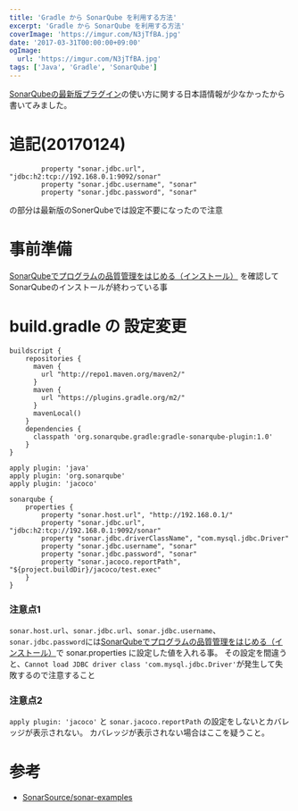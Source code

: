 ```yaml
---
title: 'Gradle から SonarQube を利用する方法'
excerpt: 'Gradle から SonarQube を利用する方法'
coverImage: 'https://imgur.com/N3jTfBA.jpg'
date: '2017-03-31T00:00:00+09:00'
ogImage:
  url: 'https://imgur.com/N3jTfBA.jpg'
tags: ['Java', 'Gradle', 'SonarQube']
---
```


[SonarQubeの最新版プラグイン](http://docs.sonarqube.org/display/SONAR/Analyzing+with+SonarQube+Scanner+for+Gradle)の使い方に関する日本語情報が少なかったから書いてみました。

# 追記(20170124)

```
        property "sonar.jdbc.url", "jdbc:h2:tcp://192.168.0.1:9092/sonar"
        property "sonar.jdbc.username", "sonar"
        property "sonar.jdbc.password", "sonar"
```

の部分は最新版のSonerQubeでは設定不要になったので注意

# 事前準備

[SonarQubeでプログラムの品質管理をはじめる（インストール）](http://qiita.com/sh-ogawa/items/4966afaaed72b444ab80)
を確認してSonarQubeのインストールが終わっている事

# build.gradle の 設定変更

```
buildscript {
    repositories { 
      maven {
        url "http://repo1.maven.org/maven2/"
      }
      maven {
        url "https://plugins.gradle.org/m2/"
      }
      mavenLocal()
    }
    dependencies { 
      classpath 'org.sonarqube.gradle:gradle-sonarqube-plugin:1.0'
    }
}

apply plugin: 'java'
apply plugin: 'org.sonarqube'
apply plugin: 'jacoco'

sonarqube {
    properties {
        property "sonar.host.url", "http://192.168.0.1/"
        property "sonar.jdbc.url", "jdbc:h2:tcp://192.168.0.1:9092/sonar"
        property "sonar.jdbc.driverClassName", "com.mysql.jdbc.Driver"
        property "sonar.jdbc.username", "sonar"
        property "sonar.jdbc.password", "sonar"
        property "sonar.jacoco.reportPath", "${project.buildDir}/jacoco/test.exec"
    }
}

```


### 注意点1

`sonar.host.url`、`sonar.jdbc.url`、`sonar.jdbc.username`、`sonar.jdbc.password`には[SonarQubeでプログラムの品質管理をはじめる（インストール）](http://qiita.com/sh-ogawa/items/4966afaaed72b444ab80)で sonar.properties に設定した値を入れる事。
その設定を間違うと、`Cannot load JDBC driver class 'com.mysql.jdbc.Driver'`が発生して失敗するので注意すること

### 注意点2

`apply plugin: 'jacoco'` と `sonar.jacoco.reportPath` の設定をしないとカバレッジが表示されない。
カバレッジが表示されない場合はここを疑うこと。

# 参考

* [SonarSource/sonar-examples](https://github.com/SonarSource/sonar-examples/blob/master/projects/multi-module/gradle/java-gradle-modules/build.gradle)
